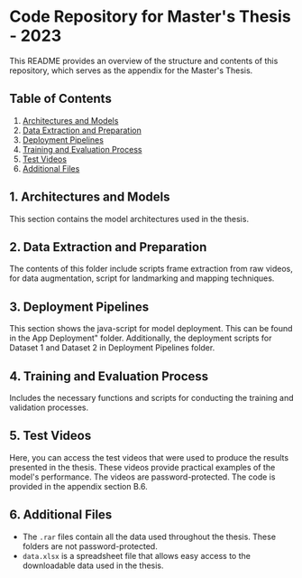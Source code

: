 # Code Repository for Master's Thesis - 2023

This README provides an overview of the structure and contents of this repository, which serves as the appendix for the Master's Thesis.

## Table of Contents

1. [Architectures and Models](https://github.com/abb94/code_appendices/tree/main/Architectures%20of%20models)
2. [Data Extraction and Preparation](https://github.com/abb94/code_appendices/tree/main/Data%20extraction%20and%20preparation)
3. [Deployment Pipelines](https://github.com/abb94/code_appendices/tree/main/Deployment%20pipelines)
4. [Training and Evaluation Process](https://github.com/abb94/code_appendices/tree/main/Training%20and%20evaluation%20process)
5. [Test Videos](https://github.com/abb94/code_appendices/tree/main/test%20videos)
6. [Additional Files](#additional-files)

## 1. Architectures and Models
This section contains the model architectures used in the thesis. 

## 2. Data Extraction and Preparation
The contents of this folder include scripts frame extraction from raw videos, for data augmentation, script for landmarking and mapping techniques. 


## 3. Deployment Pipelines
This section shows the java-script for model deployment. This can be found in the App Deployment" folder. 
Additionally, the deployment scripts for Dataset 1 and Dataset 2 in Deployment Pipelines folder. 

## 4. Training and Evaluation Process
Includes the necessary functions and scripts for conducting the training and validation processes.

## 5. Test Videos
Here, you can access the test videos that were used to produce the results presented in the thesis. These videos provide practical examples of the model's performance. The videos are password-protected. The code is provided in the appendix section B.6. 

## 6. Additional Files
- The `.rar` files contain all the data used throughout the thesis. These folders are not password-protected. 
- `data.xlsx` is a spreadsheet file that allows easy access to the downloadable data used in the thesis.
